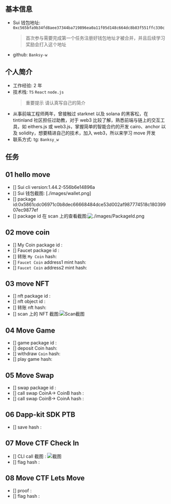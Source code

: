 ## 基本信息

- Sui 钱包地址: `0xc565bfa9b34fd8aee37344ba719896ea0a11f05d148c664dc8b83f551ffc330c`
  > 首次参与需要完成第一个任务注册好钱包地址才被合并，并且后续学习奖励会打入这个地址
- github: `Banksy-w`

## 个人简介

- 工作经验: 2 年
- 技术栈: `TS` `React` `node.js`
  > 重要提示 请认真写自己的简介
- 从事前端工程师两年，曾接触过 starknet 以及 solana 的黑客松，在 tintinland 社区担任过助教，对于 web3 比较了解，熟悉前端与链上的交互工具，如 eithers.js 或 web3.js，掌握简单的智能合约的开发 cairo、anchor 以及 solidity，想要精进自己的技术，加入 web3，所以来学习 move 开发
- 联系方式: tg: `Banksy_w`

## 任务

## 01 hello move

- [] Sui cli version:1.44.2-556b6e14896a
- [] Sui 钱包截图: [./images/wallet.png]
- [] package id:0x5861cdc06971c0b8dec66668484dce53d002af987774518c18039907ec9877ef
- [] package id 在 scan 上的查看截图:![./images/PackageId.png](./images/你的图片地址)

## 02 move coin

- [] My Coin package id :
- [] Faucet package id :
- [] 转账 `My Coin` hash:
- [] `Faucet Coin` address1 mint hash:
- [] `Faucet Coin` address2 mint hash:

## 03 move NFT

- [] nft package id :
- [] nft object id :
- [] 转账 nft hash:
- [] scan 上的 NFT 截图:![Scan截图](./images/你的图片地址)

## 04 Move Game

- [] game package id :
- [] deposit Coin hash:
- [] withdraw `Coin` hash:
- [] play game hash:

## 05 Move Swap

- [] swap package id :
- [] call swap CoinA-> CoinB hash :
- [] call swap CoinB-> CoinA hash :

## 06 Dapp-kit SDK PTB

- [] save hash :

## 07 Move CTF Check In

- [] CLI call 截图 : ![截图](./images/你的图片地址)
- [] flag hash :

## 08 Move CTF Lets Move

- [] proof :
- [] flag hash :
